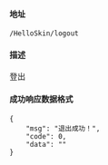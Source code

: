 #### 地址
`/HelloSkin/logout`

#### 描述
登出

#### 成功响应数据格式
```
{
    "msg": "退出成功！",
    "code": 0,
    "data": ""
}
```

